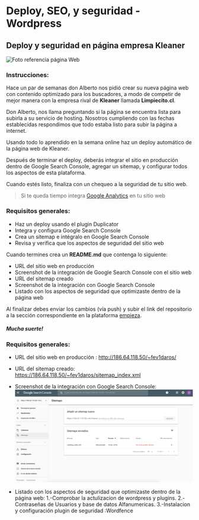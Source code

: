 # Deploy, SEO, y seguridad - Wordpress

## Deploy y seguridad en página empresa Kleaner

![Foto referencia página Web](img/screenshot.png)

### Instrucciones:

Hace un par de semanas don Alberto nos pidió crear su nueva página web con contenido optimizado para los buscadores, a modo de competir de mejor manera con la empresa rival de **Kleaner** llamada **Limpiecito.cl**.

Don Alberto, nos llama preguntando si la página se encuentra lista para subirla a su servicio de hosting. Nosotros cumpliendo con las fechas establecidas respondimos que todo estaba listo para subir la página a internet.

Usando todo lo aprendido en la semana online haz un deploy automático de la página web de Kleaner.

Después de terminar el deploy, deberás integrar el sitio en producción dentro de Google Search Console, agregar un sitemap, y configurar todos los aspectos de esta plataforma.

Cuando estés listo, finaliza con un chequeo a la seguridad de tu sitio web.

> Si te queda tiempo integra [Google Analytics](https://albeiroochoa.com/como-instalar-google-analytics-mi-web/) en tu sitio web

### Requisitos generales:

- Haz un deploy usando el plugin Duplicator
- Integra y configura Google Search Console
- Crea un sitemap e intégralo en Google Search Console
- Revisa y verifica que los aspectos de seguridad del sitio web

Cuando termines crea un **README.md** que contenga lo siguiente:

- URL del sitio web en producción
- Screenshot de la integración de Google Search Console con el sitio web
- URL del sitemap creado
- Screenshot de la integración con Google Search Console
- Listado con los aspectos de seguridad que optimizaste dentro de la página web

Al finalizar debes enviar los cambios (vía push) y subir el link del repositorio a la sección correspondiente en la plataforma [empieza](https://empieza.desafiolatam.com "Desafío Latam").

##### **Mucha suerte!**


### Requisitos generales:

- URL del sitio web en producción : http://186.64.118.50/~fev1daros/
- URL del sitemap creado: https://186.64.118.50/~fev1daros/sitemap_index.xml
- Screenshot de la integración con Google Search Console:
![Google Console](GoogleConsole.png)

- Listado con los aspectos de seguridad que optimizaste dentro de la página web:
1.-Comprobar la actulizacion de wordpress y plugins. 
2.- Contraseñas de Usuarios y base de datos Alfanumericas.
3.-Instalacion y configuración plugin de seguridad :Wordfence
 

